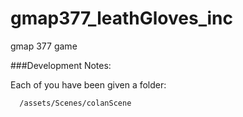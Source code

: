 # gmap377_leathGloves_inc
gmap 377 game

###Development Notes:

Each of you have been given a folder:
```
  /assets/Scenes/colanScene
```
